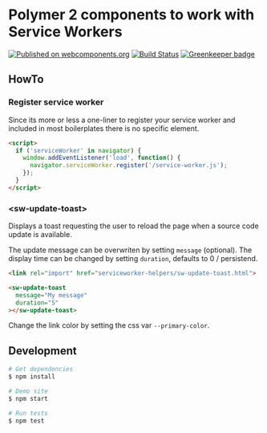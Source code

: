 # Polymer 2 components to work with Service Workers

[![Published on webcomponents.org](https://img.shields.io/badge/webcomponents.org-published-blue.svg)](https://www.webcomponents.org/element/morbidick/serviceworker-helpers)
[![Build Status](https://travis-ci.org/morbidick/serviceworker-helpers.svg?branch=master)](https://travis-ci.org/morbidick/serviceworker-helpers) [![Greenkeeper badge](https://badges.greenkeeper.io/morbidick/serviceworker-helpers.svg)](https://greenkeeper.io/)

## HowTo

### Register service worker

Since its more or less a one-liner to register your service worker and included in most boilerplates there is no specific element.

```html
<script>
  if ('serviceWorker' in navigator) {
    window.addEventListener('load', function() {
      navigator.serviceWorker.register('/service-worker.js');
    });
  }
</script>
```

### \<sw-update-toast\>

Displays a toast requesting the user to reload the page when a source code update is available.

The update message can be overwriten by setting `message` (optional). The display time can be changed by setting `duration`, defaults to 0 / persistend.

```html
<link rel="import" href="serviceworker-helpers/sw-update-toast.html">

<sw-update-toast
  message="My message"
  duration="5"
></sw-update-toast>
```

Change the link color by setting the css var `--primary-color`.

## Development

```bash
# Get dependencies
$ npm install

# Demo site
$ npm start

# Run tests
$ npm test
```
